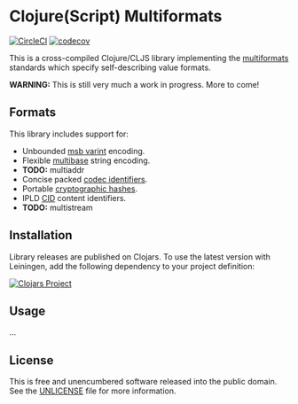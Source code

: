 Clojure(Script) Multiformats
============================

[![CircleCI](https://circleci.com/gh/greglook/clj-multiformats/tree/develop.svg?style=shield&circle-token=81186aba4f41d5930e1d07e9acd957d37f483357)](https://circleci.com/gh/greglook/clj-multiformats/tree/develop)
[![codecov](https://codecov.io/gh/greglook/clj-multiformats/branch/develop/graph/badge.svg)](https://codecov.io/gh/greglook/clj-multiformats)

This is a cross-compiled Clojure/CLJS library implementing the
[multiformats](https://github.com/multiformats/) standards which specify
self-describing value formats.

**WARNING:** This is still very much a work in progress. More to come!


## Formats

This library includes support for:

- Unbounded [msb varint](https://github.com/multiformats/unsigned-varint)
  encoding.
- Flexible [multibase](https://github.com/multiformats/multibase) string
  encoding.
- **TODO:** multiaddr
- Concise packed [codec identifiers](https://github.com/multiformats/multicodec).
- Portable [cryptographic hashes](https://github.com/multiformats/multihash).
- IPLD [CID](https://github.com/ipld/cid) content identifiers.
- **TODO:** multistream


## Installation

Library releases are published on Clojars. To use the latest version with
Leiningen, add the following dependency to your project definition:

[![Clojars Project](https://clojars.org/mvxcvi/multiformats/latest-version.svg)](https://clojars.org/mvxcvi/multiformats)


## Usage

...


## License

This is free and unencumbered software released into the public domain.
See the [UNLICENSE](UNLICENSE) file for more information.
